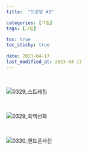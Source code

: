 ```yaml
---
title:  "드로잉 #3"

categories: [그림]
tags: [그림]

toc: true
toc_sticky: true
 
date: 2023-04-17
last_modified_at: 2023-04-17
---
```


<br>

![0329_스트레칭](https://user-images.githubusercontent.com/96360829/232403973-cf7ac49b-9fd8-4358-bb45-479202df0b5a.png)

<br>

![0329_흑백선화](https://user-images.githubusercontent.com/96360829/232403980-b5782fc0-2022-441d-b9ed-be1d13e9ea54.png)

<br>

![0330_핸드폰사진](https://user-images.githubusercontent.com/96360829/232403998-748df663-9a92-4db8-984e-91f6b459cb5b.png)

<br>